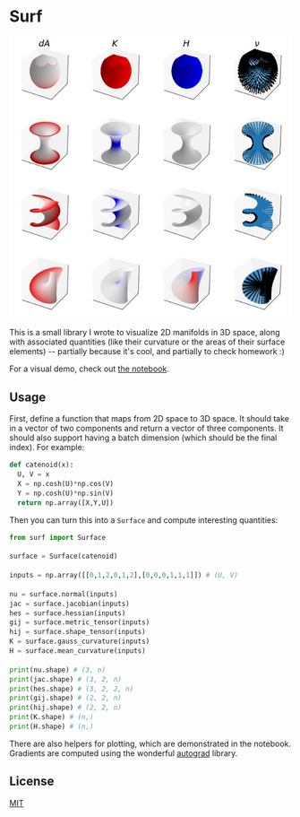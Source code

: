 # Surf

![demo](./demo.png)

This is a small library I wrote to visualize 2D manifolds in 3D space, along with associated quantities (like their curvature or the areas of their surface elements) -- partially because it's cool, and partially to check homework :)

For a visual demo, check out [the notebook](./demo.ipynb).

## Usage

First, define a function that maps from 2D space to 3D space. It should take in a vector of two components and return a vector of three components. It should also support having a batch dimension (which should be the final index). For example:

```python
def catenoid(x):
  U, V = x
  X = np.cosh(U)*np.cos(V)
  Y = np.cosh(U)*np.sin(V)
  return np.array([X,Y,U])
```

Then you can turn this into a `Surface` and compute interesting quantities:

```python
from surf import Surface

surface = Surface(catenoid)

inputs = np.array([[0,1,2,0,1,2],[0,0,0,1,1,1]]) # (U, V)

nu = surface.normal(inputs)
jac = surface.jacobian(inputs)
hes = surface.hessian(inputs)
gij = surface.metric_tensor(inputs)
hij = surface.shape_tensor(inputs)
K = surface.gauss_curvature(inputs)
H = surface.mean_curvature(inputs)

print(nu.shape) # (3, n)
print(jac.shape) # (3, 2, n)
print(hes.shape) # (3, 2, 2, n)
print(gij.shape) # (2, 2, n)
print(hij.shape) # (2, 2, n)
print(K.shape) # (n,)
print(H.shape) # (n,)
```

There are also helpers for plotting, which are demonstrated in the notebook. Gradients are computed using the wonderful [autograd](https://github.com/HIPS/autograd) library.

## License

[MIT](http://opensource.org/licenses/MIT)
